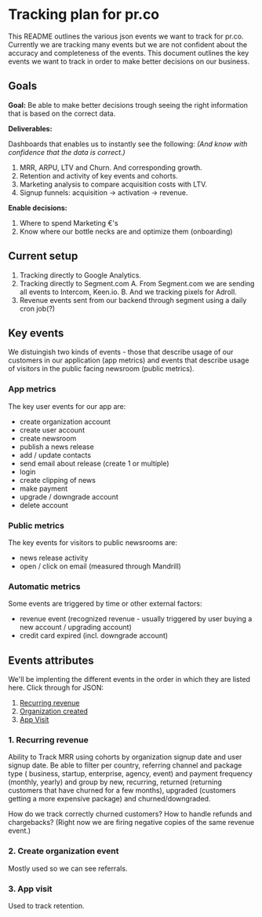 # Tracking plan for pr.co 

This README outlines the various json events we want to track for pr.co. Currently we are tracking many events but we are not confident about the accuracy and completeness of the events. This document outlines the key events we want to track in order to make better decisions on our business.

## Goals

**Goal:** Be able to make better decisions trough seeing the right information that is based on the correct data.

**Deliverables:**

Dashboards that enables us to instantly see the following:
*(And know with confidence that the data is correct.)*

1. MRR, ARPU, LTV and Churn. And corresponding growth.
2. Retention and activity of key events and cohorts.
3. Marketing analysis to compare acquisition costs with LTV.
4. Signup funnels: acquisition -> activation -> revenue.

**Enable decisions:**

1. Where to spend Marketing €'s
2. Know where our bottle necks are and optimize them (onboarding)

## Current setup

1. Tracking directly to Google Analytics.
2. Tracking directly to Segment.com 
	A. From Segment.com we are sending all events to Intercom, Keen.io.
	B. And we tracking pixels for Adroll.
3. Revenue events sent from our backend through segment using a daily cron job(?)


## Key events

We distuingish two kinds of events - those that describe usage of our customers in our application (app metrics) and events that describe usage of visitors in the public facing newsroom (public metrics).

### App metrics
The key user events for our app are:

- create organization account
- create user account
- create newsroom
- publish a news release
- add / update contacts
- send email about release (create 1 or multiple)
- login
- create clipping of news
- make payment
- upgrade / downgrade account
- delete account


### Public metrics

The key events for visitors to public newsrooms are:

- news release activity 
- open / click on email (measured through Mandrill)

### Automatic metrics

Some events are triggered by time or other external factors:

- revenue event (recognized revenue - usually triggered by user buying a new account / upgrading account)
- credit card expired (incl. downgrade account)


## Events attributes

We'll be implenting the different events in the order in which they are listed here. Click through for JSON:

1. [Recurring revenue](/recurring_revenue.js)
2. [Organization created](/create_organization.js)
3. [App Visit](/app_visit.js)


### 1. Recurring revenue

Ability to Track MRR using cohorts by organization signup date and user signup date. Be able to filter per country, referring channel and package type ( business, startup, enterprise, agency, event) and payment frequency (monthly,  yearly) and group by new, recurring, returned (returning customers that have churned for a few months), upgraded (customers getting a more expensive package) and churned/downgraded.
 
How do we track correctly churned customers?
How to handle refunds and chargebacks? (Right now we are firing negative copies of the same revenue event.)

### 2. Create organization event

Mostly used so we can see referrals. 

### 3. App visit

Used to track retention.
